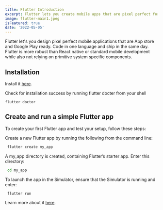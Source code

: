 ```yaml
---
title: Flutter Introduction
excerpt: Flutter lets you create mobile apps that are pixel perfect for any device. Lets go over some basics together.
image: flutter-main1.jpeg
isFeatured: true
date: '2022-05-05'
---
```


Flutter let's you design pixel perfect mobile applications that are App store and Google Play ready. Code in one language and ship in the same day. Flutter is more robust than React native or standard mobile development while also not relying on primitive system specific components.

## Installation 

Install it [here](https://docs.flutter.dev/get-started/install).

Check for installation success by running flutter docter from your shell

``` 
flutter doctor
```

## Create and run a simple Flutter app
To create your first Flutter app and test your setup, follow these steps:

Create a new Flutter app by running the following from the command line:

```sh
 flutter create my_app
 ```
A my_app directory is created, containing Flutter’s starter app. Enter this directory:

```sh
 cd my_app
```

To launch the app in the Simulator, ensure that the Simulator is running and enter:

```sh
 flutter run
```

Learn more about it [here](https://flutter.dev).